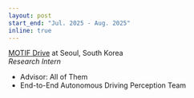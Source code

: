 ```yaml
---
layout: post
start_end: "Jul. 2025 - Aug. 2025"
inline: true
---
```


[MOTIF Drive](https://www.motifdrive.com/) at Seoul, South Korea \
*Research Intern*
- Advisor: All of Them
- End-to-End Autonomous Driving Perception Team
